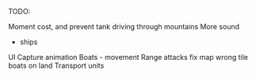 TODO:

Moment cost, and prevent tank driving through mountains
More sound
 - ships

UI
Capture animation
Boats - movement
Range attacks
fix map wrong tile
boats on land
Transport units